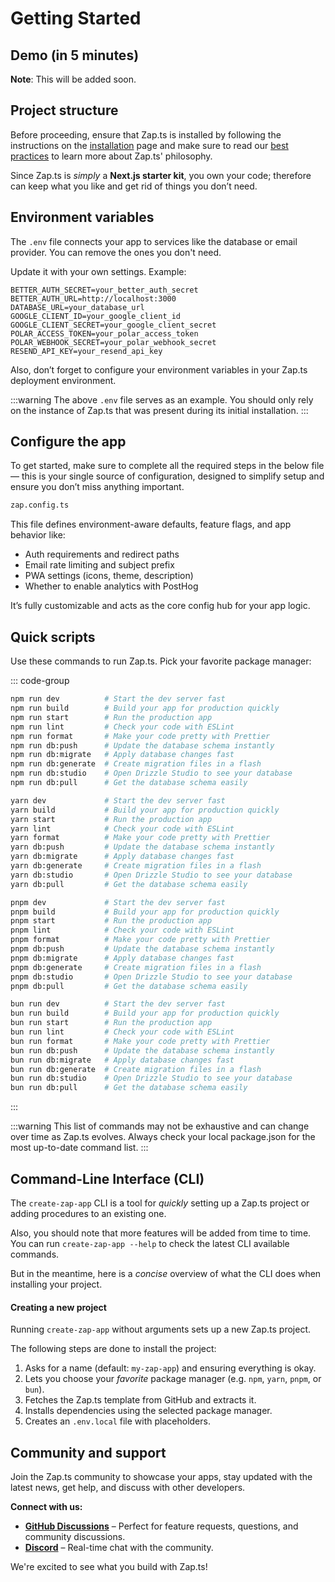# Getting Started

## Demo (in 5 minutes)

**Note**: This will be added soon.

## Project structure

Before proceeding, ensure that Zap.ts is installed by following the instructions on the [installation](/docs/introduction/installation.md) page and make sure to read our [best practices](/docs/misc/best-practices.md) to learn more about Zap.ts' philosophy.

Since Zap.ts is _simply_ a **Next.js starter kit**, you own your code; therefore can keep what you like and get rid of things you don’t need.

## Environment variables

The `.env` file connects your app to services like the database or email provider. You can remove the ones you don't need.

Update it with your own settings. Example:

```
BETTER_AUTH_SECRET=your_better_auth_secret
BETTER_AUTH_URL=http://localhost:3000
DATABASE_URL=your_database_url
GOOGLE_CLIENT_ID=your_google_client_id
GOOGLE_CLIENT_SECRET=your_google_client_secret
POLAR_ACCESS_TOKEN=your_polar_access_token
POLAR_WEBHOOK_SECRET=your_polar_webhook_secret
RESEND_API_KEY=your_resend_api_key
```

Also, don’t forget to configure your environment variables in your Zap.ts deployment environment.

:::warning
The above `.env` file serves as an example. You should only rely on the instance of Zap.ts that was present during its initial installation.
:::

## Configure the app

To get started, make sure to complete all the required steps in the below file — this is your single source of configuration, designed to simplify setup and ensure you don’t miss anything important.

```bash
zap.config.ts
```

This file defines environment-aware defaults, feature flags, and app behavior like:

- Auth requirements and redirect paths
- Email rate limiting and subject prefix
- PWA settings (icons, theme, description)
- Whether to enable analytics with PostHog

It’s fully customizable and acts as the core config hub for your app logic.

## Quick scripts

Use these commands to run Zap.ts. Pick your favorite package manager:

::: code-group

```bash [npm]
npm run dev          # Start the dev server fast
npm run build        # Build your app for production quickly
npm run start        # Run the production app
npm run lint         # Check your code with ESLint
npm run format       # Make your code pretty with Prettier
npm run db:push      # Update the database schema instantly
npm run db:migrate   # Apply database changes fast
npm run db:generate  # Create migration files in a flash
npm run db:studio    # Open Drizzle Studio to see your database
npm run db:pull      # Get the database schema easily
```

```bash [yarn]
yarn dev             # Start the dev server fast
yarn build           # Build your app for production quickly
yarn start           # Run the production app
yarn lint            # Check your code with ESLint
yarn format          # Make your code pretty with Prettier
yarn db:push         # Update the database schema instantly
yarn db:migrate      # Apply database changes fast
yarn db:generate     # Create migration files in a flash
yarn db:studio       # Open Drizzle Studio to see your database
yarn db:pull         # Get the database schema easily
```

```bash [pnpm]
pnpm dev             # Start the dev server fast
pnpm build           # Build your app for production quickly
pnpm start           # Run the production app
pnpm lint            # Check your code with ESLint
pnpm format          # Make your code pretty with Prettier
pnpm db:push         # Update the database schema instantly
pnpm db:migrate      # Apply database changes fast
pnpm db:generate     # Create migration files in a flash
pnpm db:studio       # Open Drizzle Studio to see your database
pnpm db:pull         # Get the database schema easily
```

```bash [bun]
bun run dev          # Start the dev server fast
bun run build        # Build your app for production quickly
bun run start        # Run the production app
bun run lint         # Check your code with ESLint
bun run format       # Make your code pretty with Prettier
bun run db:push      # Update the database schema instantly
bun run db:migrate   # Apply database changes fast
bun run db:generate  # Create migration files in a flash
bun run db:studio    # Open Drizzle Studio to see your database
bun run db:pull      # Get the database schema easily
```

:::

:::warning
This list of commands may not be exhaustive and can change over time as Zap.ts evolves. Always check your local package.json for the most up-to-date command list.
:::


## Command-Line Interface (CLI)

The `create-zap-app` CLI is a tool for _quickly_ setting up a Zap.ts project or adding procedures to an existing one.

Also, you should note that more features will be added from time to time. You can run `create-zap-app --help` to check the latest CLI available commands.

But in the meantime, here is a _concise_ overview of what the CLI does when installing your project.

#### Creating a new project

Running `create-zap-app` without arguments sets up a new Zap.ts project.

The following steps are done to install the project:

1. Asks for a name (default: `my-zap-app`) and ensuring everything is okay.
2. Lets you choose your _favorite_ package manager (e.g. `npm`, `yarn`, `pnpm`, or `bun`).
3. Fetches the Zap.ts template from GitHub and extracts it.
4. Installs dependencies using the selected package manager.
5. Creates an `.env.local` file with placeholders.

## Community and support

Join the Zap.ts community to showcase your apps, stay updated with the latest news, get help, and discuss with other developers.

**Connect with us:**

- [**GitHub Discussions**](https://github.com/alexandretrotel/zap.ts/discussions) – Perfect for feature requests, questions, and community discussions.
- [**Discord**](https://discord.gg/24hXMC3eAa) – Real-time chat with the community.

We're excited to see what you build with Zap.ts!